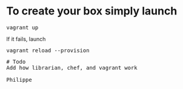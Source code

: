 # To create your box simply launch
<pre>vagrant up</pre>

If it fails, launch
<pre>vagrant reload --provision<pre>
# Todo
Add how librarian, chef, and vagrant work

Philippe
